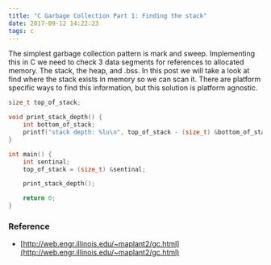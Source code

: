 ```yaml
---
title: "C Garbage Collection Part 1: Finding the stack"
date: 2017-09-12 14:22:23
tags: c
---
```


The simplest garbage collection pattern is mark and sweep. Implementing this in C we need to check 3 data segments for references to allocated memory. The stack, the heap, and .bss. In this post we will take a look at find where the stack exists in memory so we can scan it. There are platform specific ways to find this information, but this solution is platform agnostic.

```c
size_t top_of_stack;

void print_stack_depth() {
    int bottom_of_stack;
    printf("stack depth: %lu\n", top_of_stack - (size_t) &bottom_of_stack)
}

int main() {
    int sentinal;
    top_of_stack = (size_t) &sentinal;

    print_stack_depth();

    return 0;
}
```

### Reference

- [http://web.engr.illinois.edu/~maplant2/gc.html](http://web.engr.illinois.edu/~maplant2/gc.html)